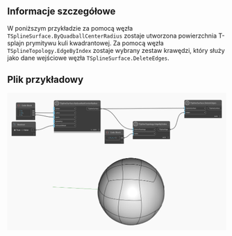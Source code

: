 ## Informacje szczegółowe

W poniższym przykładzie za pomocą węzła `TSplineSurface.ByQuadballCenterRadius` zostaje utworzona powierzchnia T-splajn prymitywu kuli kwadrantowej. Za pomocą węzła `TSplineTopology.EdgeByIndex` zostaje wybrany zestaw krawędzi, który służy jako dane wejściowe węzła `TSplineSurface.DeleteEdges`.


## Plik przykładowy

![Example](./Autodesk.DesignScript.Geometry.TSpline.TSplineSurface.DeleteEdges_img.jpg)
